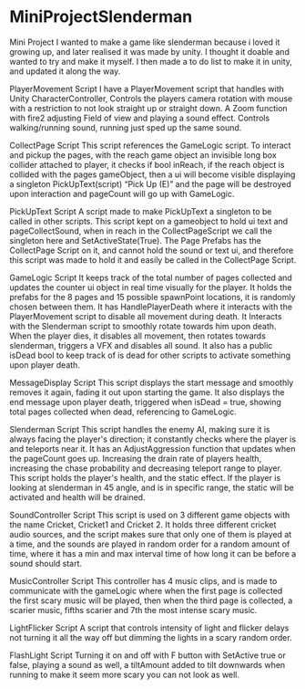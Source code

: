 # MiniProjectSlenderman
Mini Project
I wanted to make a game like slenderman because i loved it growing up, and later realised it was made by unity. I thought it doable and wanted to try and make it myself. I then made a to do list to make it in unity, and updated it along the way.

PlayerMovement Script
I have a PlayerMovement script that handles with Unity CharacterController, Controls the players camera rotation with mouse with a restriction to not look straight up or straight down. A Zoom function with fire2 adjusting Field of view and playing a sound effect. Controls walking/running sound, running just sped up the same sound.

CollectPage Script
This script references the GameLogic script. To interact and pickup the pages, with the reach game object an invisible long box collider attached to player, it checks if bool inReach, if the reach object is collided with the pages gameObject, then a ui will become visible displaying a singleton PickUpText(script) “Pick Up (E)” and the page will be destroyed upon interaction and pageCount will go up with GameLogic.

PickUpText Script
A script made to make PickUpText a singleton to be called in other scripts. This script kept on a gameobject to hold ui text and pageCollectSound, when in reach in the CollectPageScript we call the singleton here and SetActiveState(True). The Page Prefabs has the CollectPage Script on it, and cannot hold the sound or text ui, and therefore this script was made to hold it and easily be called in the CollectPage Script.

GameLogic Script
It keeps track of the total number of pages collected and updates the counter ui object in real time visually for the player. It holds the prefabs for the 8 pages and 15 possible spawnPoint locations, it is randomly chosen between them. It has HandlePlayerDeath where it interacts with the PlayerMovement script to disable all movement during death. It Interacts with the Slenderman script to smoothly rotate towards him upon death. When the player dies, it disables all movement, then rotates towards slenderman, triggers a VFX and disables all sound. It also has a public isDead bool to keep track of is dead for other scripts to activate something upon player death.

MessageDisplay Script
This script displays the start message and smoothly removes it again, fading it out upon starting the game. It also displays the end message upon player death, triggered when isDead = true, showing total pages collected when dead, referencing to GameLogic.



Slenderman Script
This script handles the enemy AI, making sure it is always facing the player's direction; it constantly checks where the player is and teleports near it. It has an AdjustAggression function that updates when the pageCount goes up. Increasing the drain rate of players health, increasing the chase probability and decreasing teleport range to player. This script holds the player's health, and the static effect. If the player is looking at slenderman in 45 angle, and is in specific range, the static will be activated and health will be drained. 

SoundController Script
This script is used on 3 different game objects with the name Cricket, Cricket1 and Cricket 2. It holds three different cricket audio sources, and the script makes sure that only one of them is played at a time, and the sounds are played in random order for a random amount of time, where it has a min and max interval time of how long it can be before a sound should start.

MusicController Script
This controller has 4 music clips, and is made to communicate with the gameLogic where  when the first page is collected the first scary music will be played, then when the third page is collected, a scarier music, fifths scarier and 7th the most intense scary music.

LightFlicker Script
A script that controls intensity of light and flicker delays not turning it all the way off but dimming the lights in a scary random order.

FlashLight Script
Turning it on and off with F button with SetActive true or false, playing a sound as well, a tiltAmount added to tilt downwards when running to make it seem more scary you can not look as well.





